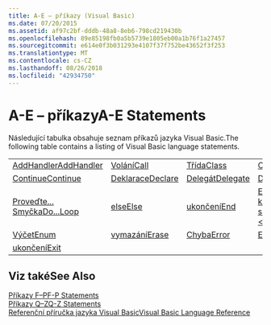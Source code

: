 ```yaml
---
title: A-E – příkazy (Visual Basic)
ms.date: 07/20/2015
ms.assetid: af97c2bf-dddb-48a8-8eb6-798cd219430b
ms.openlocfilehash: 89e85198fb0a5b5739e1805eb00a1b76f1a27457
ms.sourcegitcommit: e614e0f3b031293e4107f37f752be43652f3f253
ms.translationtype: MT
ms.contentlocale: cs-CZ
ms.lasthandoff: 08/26/2018
ms.locfileid: "42934750"
---
```

# <a name="a-e-statements"></a><span data-ttu-id="017b7-102">A-E – příkazy</span><span class="sxs-lookup"><span data-stu-id="017b7-102">A-E Statements</span></span>
<span data-ttu-id="017b7-103">Následující tabulka obsahuje seznam příkazů jazyka Visual Basic.</span><span class="sxs-lookup"><span data-stu-id="017b7-103">The following table contains a listing of Visual Basic language statements.</span></span>  
  
|||||  
|---|---|---|---|  
|[<span data-ttu-id="017b7-104">AddHandler</span><span class="sxs-lookup"><span data-stu-id="017b7-104">AddHandler</span></span>](../../../visual-basic/language-reference/statements/addhandler-statement.md)|[<span data-ttu-id="017b7-105">Volání</span><span class="sxs-lookup"><span data-stu-id="017b7-105">Call</span></span>](../../../visual-basic/language-reference/statements/call-statement.md)|[<span data-ttu-id="017b7-106">Třída</span><span class="sxs-lookup"><span data-stu-id="017b7-106">Class</span></span>](../../../visual-basic/language-reference/statements/class-statement.md)|[<span data-ttu-id="017b7-107">Const</span><span class="sxs-lookup"><span data-stu-id="017b7-107">Const</span></span>](../../../visual-basic/language-reference/statements/const-statement.md)|  
|[<span data-ttu-id="017b7-108">Continue</span><span class="sxs-lookup"><span data-stu-id="017b7-108">Continue</span></span>](../../../visual-basic/language-reference/statements/continue-statement.md)|[<span data-ttu-id="017b7-109">Deklarace</span><span class="sxs-lookup"><span data-stu-id="017b7-109">Declare</span></span>](../../../visual-basic/language-reference/statements/declare-statement.md)|[<span data-ttu-id="017b7-110">Delegát</span><span class="sxs-lookup"><span data-stu-id="017b7-110">Delegate</span></span>](../../../visual-basic/language-reference/statements/delegate-statement.md)|[<span data-ttu-id="017b7-111">Dim</span><span class="sxs-lookup"><span data-stu-id="017b7-111">Dim</span></span>](../../../visual-basic/language-reference/statements/dim-statement.md)|  
|[<span data-ttu-id="017b7-112">Proveďte... Smyčka</span><span class="sxs-lookup"><span data-stu-id="017b7-112">Do...Loop</span></span>](../../../visual-basic/language-reference/statements/do-loop-statement.md)|[<span data-ttu-id="017b7-113">else</span><span class="sxs-lookup"><span data-stu-id="017b7-113">Else</span></span>](../../../visual-basic/language-reference/statements/else-statement.md)|[<span data-ttu-id="017b7-114">ukončení</span><span class="sxs-lookup"><span data-stu-id="017b7-114">End</span></span>](../../../visual-basic/language-reference/statements/end-statement.md)|[<span data-ttu-id="017b7-115">End \<– klíčové slovo ></span><span class="sxs-lookup"><span data-stu-id="017b7-115">End \<keyword></span></span>](../../../visual-basic/language-reference/statements/end-keyword-statement.md)|  
|[<span data-ttu-id="017b7-116">Výčet</span><span class="sxs-lookup"><span data-stu-id="017b7-116">Enum</span></span>](../../../visual-basic/language-reference/statements/enum-statement.md)|[<span data-ttu-id="017b7-117">vymazání</span><span class="sxs-lookup"><span data-stu-id="017b7-117">Erase</span></span>](../../../visual-basic/language-reference/statements/erase-statement.md)|[<span data-ttu-id="017b7-118">Chyba</span><span class="sxs-lookup"><span data-stu-id="017b7-118">Error</span></span>](../../../visual-basic/language-reference/statements/error-statement.md)|[<span data-ttu-id="017b7-119">Event</span><span class="sxs-lookup"><span data-stu-id="017b7-119">Event</span></span>](../../../visual-basic/language-reference/statements/event-statement.md)|  
|[<span data-ttu-id="017b7-120">ukončení</span><span class="sxs-lookup"><span data-stu-id="017b7-120">Exit</span></span>](../../../visual-basic/language-reference/statements/exit-statement.md)||||  
  
## <a name="see-also"></a><span data-ttu-id="017b7-121">Viz také</span><span class="sxs-lookup"><span data-stu-id="017b7-121">See Also</span></span>  
 [<span data-ttu-id="017b7-122">Příkazy F–P</span><span class="sxs-lookup"><span data-stu-id="017b7-122">F-P Statements</span></span>](../../../visual-basic/language-reference/statements/f-p-statements.md)  
 [<span data-ttu-id="017b7-123">Příkazy Q–Z</span><span class="sxs-lookup"><span data-stu-id="017b7-123">Q-Z Statements</span></span>](../../../visual-basic/language-reference/statements/q-z-statements.md)  
 [<span data-ttu-id="017b7-124">Referenční příručka jazyka Visual Basic</span><span class="sxs-lookup"><span data-stu-id="017b7-124">Visual Basic Language Reference</span></span>](../../../visual-basic/language-reference/index.md)
